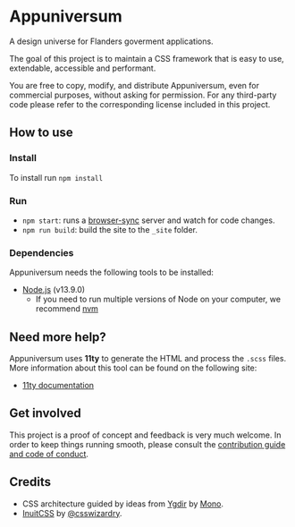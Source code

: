 # Appuniversum

A design universe for Flanders goverment applications.

The goal of this project is to maintain a CSS framework that is easy to use, extendable, accessible and performant.

You are free to copy, modify, and distribute Appuniversum, even for commercial purposes, without asking for permission. For any third-party code please refer to the corresponding license included in this project.

## How to use

### Install

To install run `npm install`

### Run

* `npm start`: runs a [browser-sync](https://www.browsersync.io/) server and watch for code changes.
* `npm run build`: build the site to the `_site` folder.


### Dependencies

Appuniversum needs the following tools to be installed:

* [Node.js](https://nodejs.org/en/) (v13.9.0)
  * If you need to run multiple versions of Node on your computer, we recommend [nvm](https://github.com/creationix/nvm)

## Need more help?

Appuniversum uses **11ty** to generate the HTML and process the `.scss` files. More information about this tool can be found on the following site:

- [11ty documentation](https://www.11ty.io/docs/)

## Get involved

This project is a proof of concept and feedback is very much welcome. In order to keep things running smooth, please consult the [contribution guide and code of conduct](https://github.com/appuniversum/appuniversum.github.io/blob/master/CONTRIBUTING.md).

## Credits

- CSS architecture guided by ideas from [Ygdir](https://github.com/mono-company/ygdir) by [Mono](https://mono.company/).
- [InuitCSS](https://github.com/inuitcss/inuitcss) by [@csswizardry](https://twitter.com/csswizardry).
